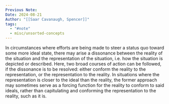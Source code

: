```yaml
---
Previous Note: 
Date: 2024-08-21
Author: "[[Saar Cavanaugh, Spencer]]"
tags:
  - "#note"
  - misc/unsorted-concepts
---
```

In circumstances where efforts are being made to steer a status quo toward some more ideal state, there may arise a dissonance between the reality of the situation and the representation of the situation, i.e. how the situation is depicted or described. Here, two broad courses of action can be followed, if the dissonance is to be resolved: either conform the reality to the representation, or the representation to the reality. In situations where the representation is closer to the ideal than the reality, the former approach may sometimes serve as a forcing function for the reality to conform to said ideals, rather than capitulating and conforming the representation to the reality, such as it is.